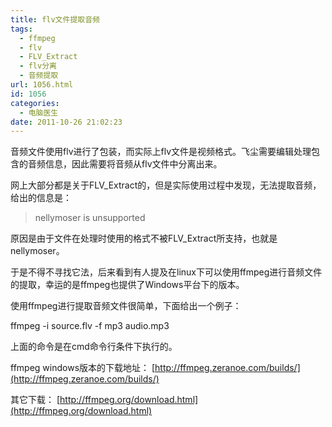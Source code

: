 ```yaml
---
title: flv文件提取音频
tags:
  - ffmpeg
  - flv
  - FLV_Extract
  - flv分离
  - 音频提取
url: 1056.html
id: 1056
categories:
  - 电脑医生
date: 2011-10-26 21:02:23
---
```


音频文件使用flv进行了包装，而实际上flv文件是视频格式。飞尘需要编辑处理包含的音频信息，因此需要将音频从flv文件中分离出来。  

网上大部分都是关于FLV_Extract的，但是实际使用过程中发现，无法提取音频，给出的信息是：  

> nellymoser is unsupported

原因是由于文件在处理时使用的格式不被FLV_Extract所支持，也就是nellymoser。  

于是不得不寻找它法，后来看到有人提及在linux下可以使用ffmpeg进行音频文件的提取，幸运的是ffmpeg也提供了Windows平台下的版本。  

使用ffmpeg进行提取音频文件很简单，下面给出一个例子：  

ffmpeg -i source.flv -f mp3 audio.mp3

上面的命令是在cmd命令行条件下执行的。  

ffmpeg windows版本的下载地址： [http://ffmpeg.zeranoe.com/builds/](http://ffmpeg.zeranoe.com/builds/)  

其它下载： [http://ffmpeg.org/download.html](http://ffmpeg.org/download.html)